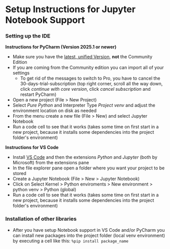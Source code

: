 # Setup Instructions for Jupyter Notebook Support

### Setting up **the IDE**

**Instructions for PyCharm (Version 2025.1 or newer)**

* Make sure you have the [latest, unified Version](https://www.jetbrains.com/pycharm/download/), **not** the Community Edition
* If you are coming from the Community edition you can import all of your settings
  * To get rid of the messages to switch to Pro, you have to cancel the 30-days-trial-subscription (top right corner, scroll all the way down, click _continue with core version_, click _cancel subscription_ and restart PyCharm)
* Open a new project (File > New Project)
* Select _Pure Python_ and Interpreter Type _Project venv_ and adjust the environment location on disk as needed
* From the menu create a new file (File > New) and select Jupyter Notebook
* Run a code cell to see that it works (takes some time on first start in a new project, because it installs some dependencies into the project folder's environment)

**Instructions for VS Code**

* Install [VS Code](https://code.visualstudio.com/Download) and then the extensions _Python_ and _Jupyter_ (both by Microsoft) from the extensions pane
* In the file explorer pane open a folder where you want your project to be stored
* Create a Jupyter Notebook (File > New > Jupyter Notebook)
* Click on Select Kernel > Python enviroments > New environment > python venv > Python (global)
* Run a code cell to see that it works (takes some time on first start in a new project, because it installs some dependencies into the project folder's environment)

### Installation of other libraries <a href="#installation-of-other-libraries" id="installation-of-other-libraries"></a>

* After you have setup Notebook support in VS Code and/or PyCharm you can install new packages into the project folder (local venv environment) by executing a cell like this: `%pip install package_name`

​
